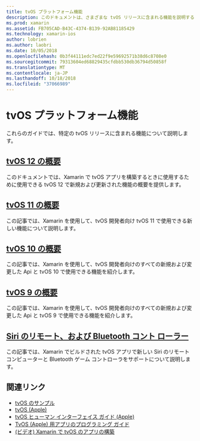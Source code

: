 ```yaml
---
title: tvOS プラットフォーム機能
description: このドキュメントは、さまざまな tvOS リリースに含まれる機能を説明する記事にリンクしています。 Siri のリモート コンピューターと Bluetooth コント ローラーを説明するドキュメントにもリンクします。
ms.prod: xamarin
ms.assetid: FB705CAD-B43C-4374-B139-92AB81185429
ms.technology: xamarin-ios
author: lobrien
ms.author: laobri
ms.date: 10/05/2018
ms.openlocfilehash: 0b3f44111edc7ed22f9e59692571b38d6c8708e0
ms.sourcegitcommit: 79313604ed68829435cfdbb530db36794d50858f
ms.translationtype: MT
ms.contentlocale: ja-JP
ms.lasthandoff: 10/18/2018
ms.locfileid: "37066989"
---
```

# <a name="tvos-platform-features"></a>tvOS プラットフォーム機能

これらのガイドでは、特定の tvOS リリースに含まれる機能について説明します。

## <a name="introduction-to-tvos-12iostvosplatformintroduction-to-tvos12indexmd"></a>[tvOS 12 の概要](~/ios/tvos/platform/introduction-to-tvos12/index.md)

このドキュメントでは、Xamarin で tvOS アプリを構築するときに使用するために使用できる tvOS 12 で新規および更新された機能の概要を提供します。

## <a name="introduction-to-tvos-11iostvosplatformintroduction-to-tvos11md"></a>[tvOS 11 の概要](~/ios/tvos/platform/introduction-to-tvos11.md)

この記事では、Xamarin を使用して、tvOS 開発者向け tvOS 11 で使用できる新しい機能について説明します。

## <a name="introduction-to-tvos-10iostvosplatformintroduction-to-tvos10indexmd"></a>[tvOS 10 の概要](~/ios/tvos/platform/introduction-to-tvos10/index.md)

この記事では、Xamarin を使用して、tvOS 開発者向けのすべての新規および変更した Api と tvOS 10 で使用できる機能を紹介します。

## <a name="introduction-to-tvos-9iostvosplatformtvos9md"></a>[tvOS 9 の概要](~/ios/tvos/platform/tvos9.md)

この記事では、Xamarin を使用して、tvOS 開発者向けのすべての新規および変更した Api と tvOS 9 で使用できる機能を紹介します。

## <a name="siri-remote-and-bluetooth-controllersiostvosplatformremote-bluetoothmd"></a>[Siri のリモート、および Bluetooth コント ローラー](~/ios/tvos/platform/remote-bluetooth.md)

この記事では、Xamarin でビルドされた tvOS アプリで新しい Siri のリモート コンピューターと Bluetooth ゲーム コントローラをサポートについて説明します。

## <a name="related-links"></a>関連リンク

- [tvOS のサンプル](https://developer.xamarin.com/samples/tvos/all/)
- [tvOS (Apple)](https://developer.apple.com/tvos/)
- [tvOS ヒューマン インターフェイス ガイド (Apple)](https://developer.apple.com/tvos/human-interface-guidelines/)
- [TvOS (Apple) 用アプリのプログラミング ガイド](https://developer.apple.com/library/prerelease/tvos/documentation/General/Conceptual/AppleTV_PG/)
- [(ビデオ) Xamarin で tvOS のアプリの構築](https://university.xamarin.com/lightninglectures/tvos-with-xamarin)
